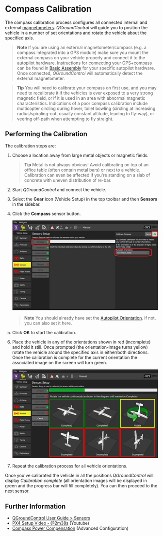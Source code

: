 # Compass Calibration

The compass calibration process configures all connected internal and external [magnetometers](../gps_compass/README.md).
*QGroundControl* will guide you to position the vehicle in a number of set orientations and rotate the vehicle about the specified axis.

> **Note** If you are using an external magnetometer/compass (e.g. a compass integrated into a GPS module) make sure you mount the external compass on your vehicle properly and connect it to the autopilot hardware.
  Instructions for connecting your GPS+compass can be found in [Basic Assembly](../assembly/README.md) for your specific autopilot hardware.
  Once connected, *QGroundControl* will automatically detect the external magnetometer.

<span></span>
> **Tip** You will need to calibrate your compass on first use, and you may need to recalibrate it if the vehicles is ever exposed to a very strong magnetic field, or if it is used in an area with abnormal magnetic characteristics.
  Indications of a poor compass calibration include multicopter circling during hover, toilet bowling (circling at increasing radius/spiraling-out, usually constant altitude, leading to fly-way), or veering off-path when attempting to fly straight.

## Performing the Calibration 

The calibration steps are:

1. Choose a location away from large metal objects or magnetic fields.
   > **Tip** Metal is not always obvious! Avoid calibrating on top of an office table (often contain metal bars) or next to a vehicle. 
     Calibration can even be affected if you're standing on a slab of concrete with uneven distribution of re-bar.
1. Start *QGroundControl* and connect the vehicle.
1. Select the **Gear** icon (Vehicle Setup) in the top toolbar and then **Sensors** in the sidebar.
1. Click the **Compass** sensor button.

   ![Select Compass calibration PX4](../../assets/qgc/setup/sensor/sensor_compass_select_px4.jpg)
   
   > **Note** You should already have set the [Autopilot Orientation](../config/flight_controller_orientation.md). If not, you can also set it here.

1. Click **OK** to start the calibration. 
1. Place the vehicle in any of the orientations shown in red (incomplete) and hold it still. Once prompted (the orientation-image turns yellow) rotate the vehicle around the specified axis in either/both directions. Once the calibration is complete for the current orientation the associated image on the screen will turn green.
 
   ![Compass calibration steps on PX4](../../assets/qgc/setup/sensor/sensor_compass_calibrate_px4.jpg)
   
1. Repeat the calibration process for all vehicle orientations.
   
Once you've calibrated the vehicle in all the positions *QGroundControl* will display *Calibration complete* (all orientation images will be displayed in green and the progress bar will fill completely). You can then proceed to the next sensor. 


## Further Information

* [QGroundControl User Guide > Sensors](https://docs.qgroundcontrol.com/en/SetupView/sensors_px4.html#compass)
* [PX4 Setup Video - @2m38s](https://youtu.be/91VGmdSlbo4?t=2m38s) (Youtube)
* [Compass Power Compensation](../advanced_config/compass_power_compensation.md) (Advanced Configuration)
